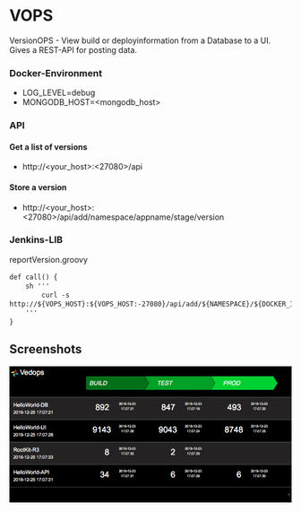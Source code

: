 # VOPS

VersionOPS - View build or deployinformation from a Database to a UI.
Gives a REST-API for posting data.


### Docker-Environment
- LOG_LEVEL=debug
- MONGODB_HOST=<mongodb_host>

### API
#### Get a list of versions
- http://<your_host>:<27080>/api

#### Store a version
- http://<your_host>:<27080>/api/add/namespace/appname/stage/version

### Jenkins-LIB

reportVersion.groovy
```
def call() {
    sh '''
        curl -s http://${VOPS_HOST}:${VOPS_HOST:-27080}/api/add/${NAMESPACE}/${DOCKER_IMAGE}/${REPORT_STAGE}/${BUILD_NUMBER}
    '''
}
```


## Screenshots
![Screenshot](docs/webview.png)
